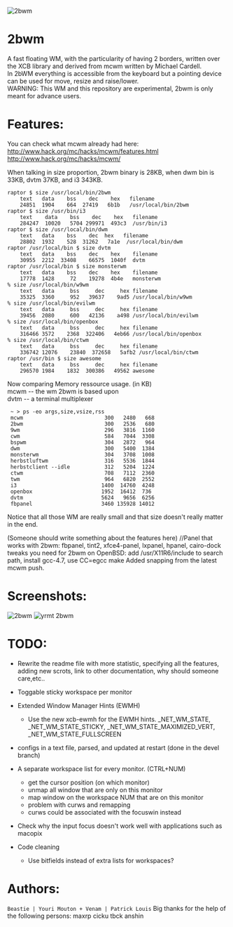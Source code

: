 ![2bwm](https://raw.github.com/venam/2bwm/master/2bWM.png)

2bwm
==========
A fast floating WM, with the particularity of having 2 borders, written over the XCB library and derived from mcwm written by Michael Cardell.<br>
In 2bWM everything is accessible from the keyboard but a pointing device can be used for move, resize and raise/lower.<br>
WARNING: This WM and this repository are experimental, 2bwm is only meant for advance users. <br>

Features:
=========
You can check what mcwm already had here: <br>
http://www.hack.org/mc/hacks/mcwm/features.html<br>
http://www.hack.org/mc/hacks/mcwm/<br>

When talking in size proportion, 2bwm binary is 28KB, when dwm bin is 33KB, dvtm 37KB, and i3 343KB.

```
raptor $ size /usr/local/bin/2bwm
    text   data    bss    dec    hex   filename
    24851  1904    664  27419   6b1b   /usr/local/bin/2bwm
raptor $ size /usr/bin/i3
    text    data    bss    dec    hex   filename
    284247  10020   5704 299971  493c3  /usr/bin/i3
raptor $ size /usr/local/bin/dwm
    text   data    bss    dec  hex   filename
    28802  1932    528  31262   7a1e  /usr/local/bin/dwm
raptor /usr/local/bin $ size dvtm
    text   data    bss    dec    hex    filename
    30955  2212  33408    66575  1040f  dvtm
raptor /usr/local/bin $ size monsterwm
    text   data    bss    dec    hex    filename
    17778  1428     72    19278  4b4e   monsterwm
% size /usr/local/bin/w9wm
    text   data     bss     dec     hex filename
    35325  3360     952   39637    9ad5 /usr/local/bin/w9wm
% size /usr/local/bin/evilwm
    text   data     bss     dec     hex filename
    39456  2080     600   42136    a498 /usr/local/bin/evilwm
% size /usr/local/bin/openbox
    text   data     bss     dec     hex filename
    316466 3572    2368  322406   4eb66 /usr/local/bin/openbox
% size /usr/local/bin/ctwm
    text   data     bss     dec     hex filename
    336742 12076    23840  372658   5afb2 /usr/local/bin/ctwm
raptor /usr/bin $ size awesome
    text   data     bss     dec     hex filename
    296570 1984    1832  300386   49562 awesome
```
Now comparing Memory ressource usage. (in KB)  
mcwm -- the wm 2bwm is based upon  
dvtm -- a terminal multiplexer  
```
 ~ > ps -eo args,size,vsize,rss 
 mcwm                          300   2480   668
 2bwm                          300   2536   680
 9wm                           296   3816  1160
 cwm                           584   7044  3308
 bspwm                         304   2872   964
 dwm                           300   5400  1384
 monsterwm                     304   3708  1008
 herbstluftwm                  316   5536  1844
 herbstclient --idle           312   5204  1224
 ctwm                          708   7112  2360
 twm                           964   6820  2552
 i3                           1400  14760  4248
 openbox                      1952  16412  736
 dvtm                         5624   9656  6256
 fbpanel                      3460 135928 14012
```

Notice that all those WM are really small and that size doesn't really matter in the end.

(Someone should write something about the features here)
//Panel that works with 2bwm: fbpanel, tint2, xfce4-panel, lxpanel, hpanel, cairo-dock
tweaks you need for 2bwm on OpenBSD: add /usr/X11R6/include to search path, install gcc-4.7, use CC=egcc make
Added snapping from the latest mcwm push.

Screenshots:
============
![2bwm](http://venam.1.ai/2bwm_colors.png)
![yrmt 2bwm](http://fc00.deviantart.net/fs70/f/2013/236/8/0/agust_warm_setup_by_ybeastie-d6jaqyb.png)

TODO:
=====
* Rewrite the readme file
	with more statistic, 
	specifying all the features, 
	adding new scrots,
	link to other documentation,
	why should someone care,etc..

* Toggable sticky workspace per monitor

* Extended Window Manager Hints (EWMH)

  - Use the new xcb-ewmh for the EWMH hints.
     _NET_WM_STATE, _NET_WM_STATE_STICKY,
     _NET_WM_STATE_MAXIMIZED_VERT, 
     _NET_WM_STATE_FULLSCREEN

* configs in a text file, parsed, and updated at restart (done in the devel branch)

* A separate workspace list for every monitor. (CTRL+NUM)
	* get the cursor position (on which monitor)
	* unmap all window that are only on this monitor
	* map window on the workspace NUM that are on this monitor
	* problem with curws and remapping
	* curws could be associated with the focuswin instead

* Check why the input focus doesn't work well with applications such as macopix

* Code cleaning
  - Use bitfields instead of extra lists for workspaces?



Authors:
=======
`Beastie | Youri Mouton + Venam | Patrick Louis`
Big thanks for the help of the following persons:
maxrp
cicku
tbck
anshin
